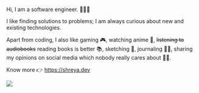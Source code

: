 Hi, I am a software engineer. 👩🏽‍💻

I like finding solutions to problems; I am always curious about new and existing technologies.

Apart from coding, I also like gaming 🎮, watching anime 🦊, ~~listening to audiobooks~~ reading books is better 📚, sketching 📝, journaling ✍🏽, sharing my opinions on social media which nobody really cares about ✌🏽.


<!-- - Email: [shreyashah115@gmail.com](mailto:shreyashah115@gmail.com)
- LinkedIn: [in/shreya115](https://www.linkedin.com/in/shreya115/) -->

Know more 👉 https://shreya.dev

![](https://komarev.com/ghpvc/?username=shreyashah115)
